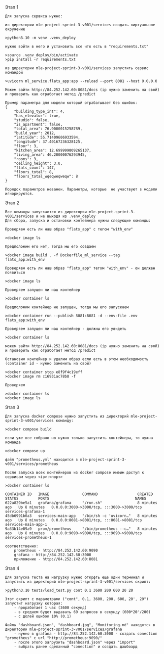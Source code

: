 
Этап 1

    Для запуска сервиса нужно:

    из директории mle-project-sprint-3-v001/services создать виртуальное окружение
    
    >python3.10 -m venv .venv_deploy

    нужно войти в него и установить все что есть в "requirements.txt"
    
    >source .venv_deploy/bin/activate
    >pip install -r requirements.txt

    из директории mle-project-sprint-3-v001/services запустить сервис командой
    
    >uvicorn ml_service.flats_app:app --reload --port 8081 --host 0.0.0.0

    Можем зайти http://84.252.142.60:8081/docs (ip нужно заменить на свой) и проверить как отработает метод /predict

    Пример параметра для модели который отрабатывает без ошибок:
    {
        "building_type_int": 4,
        "has_elevator": true,
        "studio": false,
        "is_apartment": false,
        "total_area": 76.9000015258789,
        "build_year": 2012,
        "latitude": 55.71409606933594,
        "longitude": 37.40167236328125,
        "floor": 3,
        "kitchen_area": 12.699999809265137,
        "living_area": 46.20000076293945,
        "rooms": 3,
        "ceiling_height": 3.0,
        "flats_count": 147,
        "floors_total": 8,
        "floors_total_wqeqweqweqw": 8
    }
    
    Порядок параметров неважен. Параметры, которые  не участвуют в модели игнорируются.


Этап 2

    Все команды запускаются из директории mle-project-sprint-3-v001/services и не выходя из .venv_deploy
    Для сбора, запуска и остановки контейнера нужны следующие команды:

    Проверяем есть ли наш образ "flats_app" с тегом "with_env"
    
    >docker image ls
    
    Предположим его нет, тогда мы его создаем
    
    >docker image build . -f Dockerfile_ml_service --tag flats_app:with_env

    Проверяем есть ли наш образ "flats_app" тегом "with_env" - он должен появиться
    
    >docker image ls

    Проверяем запущен ли наш контейнер
    
    >docker container ls

    Предположим контейнер не запущен, тогда мы его запускаем
    
    >docker container run --publish 8081:8081 -d --env-file .env flats_app:with_env

    Проверяем запущен ли наш контейнер - должны его увидеть
    
    >docker container ls

    можем зайти http://84.252.142.60:8081/docs (ip нужно заменить на свой) и проверить как отработает метод /predict

    Остановим контейнер и удалим образ если есть в этом необходимость (container id - нужно заменить на свой)
    
    >docker container stop e8f9f4c19eff
    >docker image rm c16931ac78b8 -f

    Проверяем
    
    >docker container ls
    >docker image ls


Этап 3

    Для запуска docker compose нужно запустить из директорий mle-project-sprint-3-v001/services команду:
    
    >docker compose build

    если уже все собрано но нужно только запустить контейнеры, то нужна команда
    
    >docker compose up

    файл "prometheus.yml" находится в mle-project-sprint-3-v001/services/prometheus

    После запуска всех контейнеров из docker compose имеим доступ к сервисам через <ip>:<порт>
    
    >docker container ls

    CONTAINER ID   IMAGE               COMMAND                  CREATED         STATUS         PORTS                                       NAMES
    622a829be5a1   grafana/grafana     "/run.sh"                8 minutes ago   Up 8 minutes   0.0.0.0:3000->3000/tcp, :::3000->3000/tcp   services-grafana-1
    45db6991b0a3   services-main-app   "/bin/sh -c 'uvicorn…"   8 minutes ago   Up 8 minutes   0.0.0.0:8081->8081/tcp, :::8081->8081/tcp   services-main-app-1
    9a33b14e09a9   prom/prometheus     "/bin/prometheus --c…"   8 minutes ago   Up 8 minutes   0.0.0.0:9090->9090/tcp, :::9090->9090/tcp   services-prometheus-1

    соответственно:
        prometheus - http://84.252.142.60:9090
        grafana - http://84.252.142.60:3000
        приложение - http://84.252.142.60:8081  


Этап 4

    Для запуска теста на нагрузку нужно открфть еще один терминал и запустить из директорий mle-project-sprint-3-v001/services скрипт:
    
    >python3.10 tests/load_test.py cont 0.1 3600 200 600 20 20
    
    Этот скрипт с параметрами ("cont", 0.1, 3600, 200, 600, 20', 20") запустит нагрузку которая:
        - проработает 1 час (3600 секунд)
        - в среднем будет выдавать 60 запросов в секунду (600*20'/200)
        - с долей ошибок 10% (0.1)
    
    Файлы "dashboard.json", "dashboard.jpg", "Monitoring.md" находятся в директории mle-project-sprint-3-v001/services/grafana
        - нужно в grafana - http://84.252.142.60:3000 - создать conection "prometheus" с url "http://prometheus:9090/"
        - после этого загрузить "dashboard.json" через "import"
        - выбрать ранее сделанный "conection" и создать дашбоард